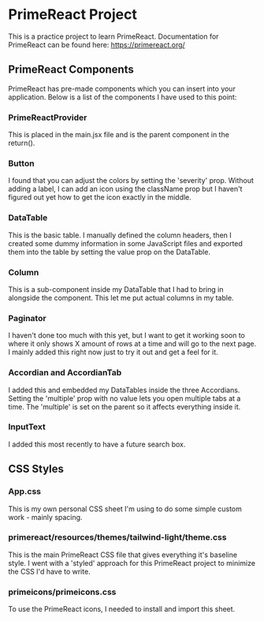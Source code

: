 # PrimeReact Project
This is a practice project to learn PrimeReact. Documentation for PrimeReact can be found here: https://primereact.org/

## PrimeReact Components
PrimeReact has pre-made components which you can insert into your application. Below is a list of the components I have used to this point:
### PrimeReactProvider
This is placed in the main.jsx file and is the parent component in the return().
### Button
I found that you can adjust the colors by setting the 'severity' prop. Without adding a label, I can add an icon using the className prop but I haven't figured out yet how to get the icon exactly in the middle.
### DataTable
This is the basic table. I manually defined the column headers, then I created some dummy information in some JavaScript files and exported them into the table by setting the value prop on the DataTable.
### Column
This is a sub-component inside my DataTable that I had to bring in alongside the <DataTable> component. This let me put actual columns in my table.
### Paginator
I haven't done too much with this yet, but I want to get it working soon to where it only shows X amount of rows at a time and will go to the next page. I mainly added this right now just to try it out and get a feel for it.
### Accordian and AccordianTab
I added this and embedded my DataTables inside the three Accordians. Setting the 'multiple' prop with no value lets you open multiple tabs at a time. The 'multiple' is set on the parent <Accordian> so it affects everything inside it.
### InputText
I added this most recently to have a future search box.

## CSS Styles
### App.css
This is my own personal CSS sheet I'm using to do some simple custom work - mainly spacing.
### primereact/resources/themes/tailwind-light/theme.css
This is the main PrimeReact CSS file that gives everything it's baseline style. I went with a 'styled' approach for this PrimeReact project to minimize the CSS I'd have to write.
### primeicons/primeicons.css
To use the PrimeReact icons, I needed to install and import this sheet.
